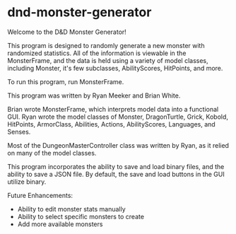 # dnd-monster-generator
 Welcome to the D&D Monster Generator!
 
 This program is designed to randomly generate a new monster with
 randomized statistics. All of the information is viewable in the
 MonsterFrame, and the data is held using a variety of model classes,
 including Monster, it's few subclasses, AbilityScores, HitPoints, and
 more.
 
 To run this program, run MonsterFrame.
 
 This program was written by Ryan Meeker and Brian White.
 
 Brian wrote MonsterFrame, which interprets model data into a
 functional GUI.
 Ryan wrote the model classes of Monster, DragonTurtle, Grick, Kobold,
 HitPoints, ArmorClass, Abilities, Actions, AbilityScores, Languages, and Senses.
 
 Most of the DungeonMasterController class was written by Ryan, as it relied on
 many of the model classes.
 
 This program incorporates the ability to save and load binary files, and the
 ability to save a JSON file. By default, the save and load buttons in the GUI
 utilize binary.
 
 Future Enhancements:
 - Ability to edit monster stats manually
 - Ability to select specific monsters to create
 - Add more available monsters
